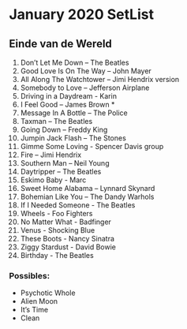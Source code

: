 
# January 2020 SetList

## Einde van de Wereld

1. Don’t Let Me Down – The Beatles
2. Good Love Is On The Way – John Mayer
3. All Along The Watchtower – Jimi Hendrix version
4. Somebody to Love – Jefferson Airplane
5. Driving in a Daydream - Karin
6. I Feel Good – James Brown *
7. Message In A Bottle – The Police
8. Taxman – The Beatles
9. Going Down – Freddy King
10. Jumpin Jack Flash – The Stones
11. Gimme Some Loving - Spencer Davis group
12. Fire – Jimi Hendrix
13. Southern Man – Neil Young
14. Daytripper – The Beatles
15. Eskimo Baby - Marc
16. Sweet Home Alabama – Lynnard Skynard
17. Bohemian Like You – The Dandy Warhols
18. If I Needed Someone - The Beatles
19. Wheels - Foo Fighters
20. No Matter What - Badfinger
21. Venus - Shocking Blue
22. These Boots - Nancy Sinatra
23. Ziggy Stardust - David Bowie
24. Birthday - The Beatles

### Possibles:

- Psychotic Whole
- Alien Moon
- It’s Time
- Clean
